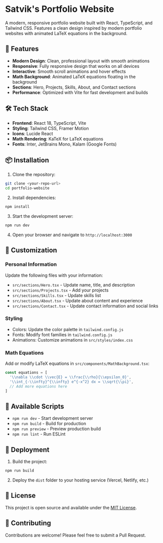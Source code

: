 # Satvik's Portfolio Website

A modern, responsive portfolio website built with React, TypeScript, and Tailwind CSS. Features a clean design inspired by modern portfolio websites with animated LaTeX equations in the background.

## 🚀 Features

- **Modern Design**: Clean, professional layout with smooth animations
- **Responsive**: Fully responsive design that works on all devices
- **Interactive**: Smooth scroll animations and hover effects
- **Math Background**: Animated LaTeX equations floating in the background
- **Sections**: Hero, Projects, Skills, About, and Contact sections
- **Performance**: Optimized with Vite for fast development and builds

## 🛠️ Tech Stack

- **Frontend**: React 18, TypeScript, Vite
- **Styling**: Tailwind CSS, Framer Motion
- **Icons**: Lucide React
- **Math Rendering**: KaTeX for LaTeX equations
- **Fonts**: Inter, JetBrains Mono, Kalam (Google Fonts)

## 📦 Installation

1. Clone the repository:
```bash
git clone <your-repo-url>
cd portfolio-website
```

2. Install dependencies:
```bash
npm install
```

3. Start the development server:
```bash
npm run dev
```

4. Open your browser and navigate to `http://localhost:3000`

## 🎨 Customization

### Personal Information
Update the following files with your information:
- `src/sections/Hero.tsx` - Update name, title, and description
- `src/sections/Projects.tsx` - Add your projects
- `src/sections/Skills.tsx` - Update skills list
- `src/sections/About.tsx` - Update about content and experience
- `src/sections/Contact.tsx` - Update contact information and social links

### Styling
- Colors: Update the color palette in `tailwind.config.js`
- Fonts: Modify font families in `tailwind.config.js`
- Animations: Customize animations in `src/styles/index.css`

### Math Equations
Add or modify LaTeX equations in `src/components/MathBackground.tsx`:
```typescript
const equations = [
  '\\nabla \\cdot \\vec{E} = \\frac{\\rho}{\\epsilon_0}',
  '\\int_{-\\infty}^{\\infty} e^{-x^2} dx = \\sqrt{\\pi}',
  // Add more equations here
]
```

## 📝 Available Scripts

- `npm run dev` - Start development server
- `npm run build` - Build for production
- `npm run preview` - Preview production build
- `npm run lint` - Run ESLint

## 🚀 Deployment

1. Build the project:
```bash
npm run build
```

2. Deploy the `dist` folder to your hosting service (Vercel, Netlify, etc.)

## 📄 License

This project is open source and available under the [MIT License](LICENSE).

## 🤝 Contributing

Contributions are welcome! Please feel free to submit a Pull Request. 